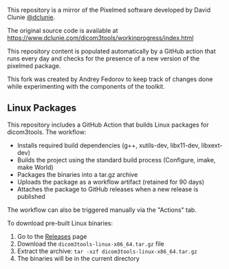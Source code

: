 This repository is a mirror of the Pixelmed software developed by David Clunie [@dclunie](https://github.com/dclunie).

The original source code is available at
https://www.dclunie.com/dicom3tools/workinprogress/index.html

This repository content is populated automatically by a GitHub action that runs every
day and checks for the presence of a new version of the pixelmed package.

This fork was created by Andrey Fedorov to keep track of changes done while
experimenting with the components of the toolkit.

## Linux Packages

This repository includes a GitHub Action that builds Linux packages for dicom3tools. The workflow:
- Installs required build dependencies (g++, xutils-dev, libx11-dev, libxext-dev)
- Builds the project using the standard build process (Configure, imake, make World)
- Packages the binaries into a tar.gz archive
- Uploads the package as a workflow artifact (retained for 90 days)
- Attaches the package to GitHub releases when a new release is published

The workflow can also be triggered manually via the "Actions" tab.

To download pre-built Linux binaries:
1. Go to the [Releases](../../releases) page
2. Download the `dicom3tools-linux-x86_64.tar.gz` file
3. Extract the archive: `tar -xzf dicom3tools-linux-x86_64.tar.gz`
4. The binaries will be in the current directory

